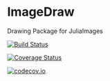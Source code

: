 # ImageDraw

Drawing Package for JuliaImages

[![Build Status](https://travis-ci.org/JuliaImages/ImageDraw.jl.svg?branch=master)](https://travis-ci.org/JuliaImages/ImageDraw.jl)

[![Coverage Status](https://coveralls.io/repos/JuliaImages/ImageDraw.jl/badge.svg?branch=master&service=github)](https://coveralls.io/github/JuliaImages/ImageDraw.jl?branch=master)

[![codecov.io](http://codecov.io/github/JuliaImages/ImageDraw.jl/coverage.svg?branch=master)](http://codecov.io/github/JuliaImages/ImageDraw.jl?branch=master)

